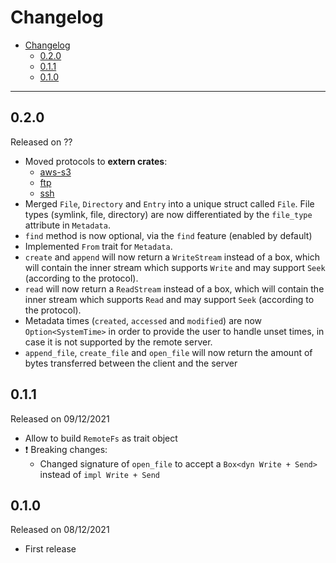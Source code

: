 # Changelog

- [Changelog](#changelog)
  - [0.2.0](#020)
  - [0.1.1](#011)
  - [0.1.0](#010)

---

## 0.2.0

Released on ??

- Moved protocols to **extern crates**:
  - [aws-s3](https://github.com/veeso/remotefs-rs-aws-s3)
  - [ftp](https://github.com/veeso/remotefs-rs-ftp)
  - [ssh](https://github.com/veeso/remotefs-rs-ssh)
- Merged `File`, `Directory` and `Entry` into a unique struct called `File`. File types (symlink, file, directory) are now differentiated by the `file_type` attribute in `Metadata`.
- `find` method is now optional, via the `find` feature (enabled by default)
- Implemented `From` trait for `Metadata`.
- `create` and `append` will now return a `WriteStream` instead of a box, which will contain the inner stream which supports `Write` and may support `Seek` (according to the protocol).
- `read` will now return a `ReadStream` instead of a box, which will contain the inner stream which supports `Read` and may support `Seek` (according to the protocol).
- Metadata times (`created`, `accessed` and `modified`) are now `Option<SystemTime>` in order to provide the user to handle unset times, in case it is not supported by the remote server.
- `append_file`, `create_file` and `open_file` will now return the amount of bytes transferred between the client and the server

## 0.1.1

Released on 09/12/2021

- Allow to build `RemoteFs` as trait object
- ❗ Breaking changes:
  - Changed signature of `open_file` to accept a `Box<dyn Write + Send>` instead of `impl Write + Send`

## 0.1.0

Released on 08/12/2021

- First release

